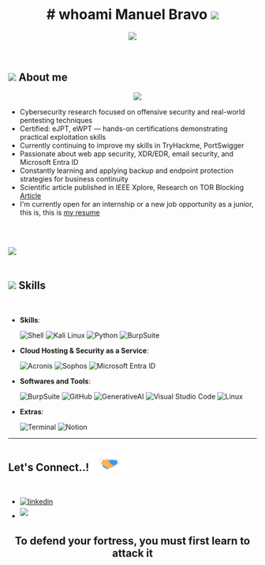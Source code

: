 <h1 align="center"><b># whoami Manuel Bravo </b><img src="https://media.giphy.com/media/hvRJCLFzcasrR4ia7z/giphy.gif" width="35"></h1>
<!--  -->
<p align="center">
  <a href="https://github.com/DenverCoder1/readme-typing-svg"><img src="https://readme-typing-svg.herokuapp.com?font=Time+New+Roman&color=cyan&size=25&center=true&vCenter=true&width=600&height=100&lines=Manuel+Bravo..&hearts;++;+Security+Research,;Computer+Science+Engineer,;Cloud+Computing,;Active+Learner/Researcher,;Love+to+learn+new+stuffs..<3"></a>
</p>
<br>
	
## <picture><img src = "https://media1.giphy.com/media/v1.Y2lkPTc5MGI3NjExMmdjMW9lcm55b2dxOXVobmJ3cW1vZWR3Y3JpNDlyOXBvYmE3N2ZpNiZlcD12MV9pbnRlcm5hbF9naWZfYnlfaWQmY3Q9Zw/4eGUxJc4lplh6/giphy.gif" width = 50px></picture> **About me**

<picture> <img align="right" src="https://media0.giphy.com/media/v1.Y2lkPTc5MGI3NjExeDh6azI3aTF0dW56aHZpbjBmd3Y3dnVwcHB6N3R6NGNmM2NxNHY0eSZlcD12MV9pbnRlcm5hbF9naWZfYnlfaWQmY3Q9Zw/dDwicM3uFUqfC/giphy.gif" width = 250px></picture>

<br>

- Cybersecurity research focused on offensive security and real-world pentesting techniques
- Certified: eJPT, eWPT — hands-on certifications demonstrating practical exploitation skills
- Currently continuing to improve my skills in TryHackme, PortSwigger
- Passionate about web app security, XDR/EDR, email security, and Microsoft Entra ID
- Constantly learning and applying backup and endpoint protection strategies for business continuity
- Scientific article published in IEEE Xplore, Research on TOR Blocking [Article](https://ieeexplore.ieee.org/document/10315699)
- I'm currently open for an internship or a new job opportunity as a junior, this is, this is [my resume](https://drive.google.com/file/d/1lFqLqfAnRmPLTdAUsB7t1wVhe72MUKDd/view?usp=drive_link)

<br><br>

<img src="https://user-images.githubusercontent.com/73097560/115834477-dbab4500-a447-11eb-908a-139a6edaec5c.gif"><br><br>

## <img src="https://media2.giphy.com/media/QssGEmpkyEOhBCb7e1/giphy.gif?cid=ecf05e47a0n3gi1bfqntqmob8g9aid1oyj2wr3ds3mg700bl&rid=giphy.gif" width ="25"><b> Skills</b>
<br>

<p align="center">

- **Skills**:
    
    ![Shell](https://img.shields.io/badge/CLI%20-%2314354C.svg?style=for-the-badge&logo=python&logoColor=white)
    ![Kali Linux](https://img.shields.io/badge/Kali%20Linux%20-%2314354C.svg?style=for-the-badge&logo=python&logoColor=white)
    ![Python](https://img.shields.io/badge/Python%20-%2314354C.svg?style=for-the-badge&logo=python&logoColor=white)
    ![BurpSuite](https://img.shields.io/badge/BurpSuite%20-%2314354C.svg?style=for-the-badge&logo=python&logoColor=white)

- **Cloud Hosting & Security as a Service**:

    ![Acronis](https://img.shields.io/badge/Acronis%20Cyber%20Protect%20-%2314354C.svg?style=for-the-badge&logo=python&logoColor=white)
    ![Sophos](https://img.shields.io/badge/Sophos%20-%2314354C.svg?style=for-the-badge&logo=python&logoColor=white)
    ![Microsoft Entra ID](https://img.shields.io/badge/Microsoft%20Entra%20ID%20-%2314354C.svg?style=for-the-badge&logo=python&logoColor=white)
    

- **Softwares and Tools**:

    ![BurpSuite](https://img.shields.io/badge/BurpSuite-%23F05033.svg?style=for-the-badge&logo=git&logoColor=white)
    ![GitHub](https://img.shields.io/badge/github-%23121011.svg?style=for-the-badge&logo=github&logoColor=white)
    ![GenerativeAI](https://img.shields.io/badge/Generative%20AI-%234285F4.svg?style=for-the-badge&logo=google&logoColor=white)
    ![Visual Studio Code](https://img.shields.io/badge/Visual%20Studio%20Code-0078d7.svg?style=for-the-badge&logo=visual-studio-code&logoColor=white)
    ![Linux](https://img.shields.io/badge/Linux-FCC624?style=for-the-badge&logo=linux&logoColor=black) 


- **Extras**:

    ![Terminal](https://img.shields.io/badge/Terminal-%23054020?style=for-the-badge&logo=gnu-bash&logoColor=white)
    ![Notion](https://img.shields.io/badge/Notion-%23000000.svg?style=for-the-badge&logo=notion&logoColor=white)   


</p>

-----

## <b> Let's Connect..!</b><img src="https://github.com/0xAbdulKhalid/0xAbdulKhalid/raw/main/assets/mdImages/handshake.gif" width ="80">
<br>
<div align='left'>

<ul>

<li>
<a href="https://www.linkedin.com/in/manuel-bravo-rengifo/" target="_blank">
<img src="https://img.shields.io/badge/linkedin:  ManuelBravo-%2300acee.svg?color=405DE6&style=for-the-badge&logo=linkedin&logoColor=white" alt=linkedin style="margin-bottom: 5px;"/>
</a>
</li>

<li>
<a href="mailto:jomabravo98@gmail.com" target="_blank">
<img src="https://img.shields.io/badge/gmail:  ManuelBravo-%23EA4335.svg?style=for-the-badge&logo=gmail&logoColor=white" t=mail style="margin-bottom: 5px;" />
</a>
</li>
	
</ul>
</div>

<div align='center'>

## <b>To defend your fortress, you must first learn to attack it</b>

</div>
<br>
<br>
